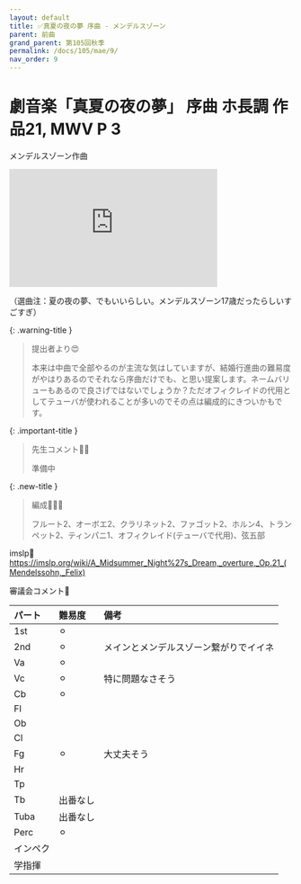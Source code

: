 ```yaml
---
layout: default
title: ✅真夏の夜の夢 序曲 - メンデルスゾーン
parent: 前曲
grand_parent: 第105回秋季
permalink: /docs/105/mae/9/
nav_order: 9
---
```


# 劇音楽「真夏の夜の夢」 序曲 ホ長調 作品21, MWV P 3

メンデルスゾーン作曲

<iframe width="370" height="210" src="https://www.youtube.com/embed/614ew5HY8vM?si=VJMRtrGgZQYx5ydk" title="YouTube video player" frameborder="0" allow="accelerometer; autoplay; clipboard-write; encrypted-media; gyroscope; picture-in-picture; web-share" referrerpolicy="strict-origin-when-cross-origin" allowfullscreen></iframe>

（選曲注：夏の夜の夢、でもいいらしい。メンデルスゾーン17歳だったらしいすごすぎ）

{: .warning-title }
> 提出者より😍
>
> 本来は中曲で全部やるのが主流な気はしていますが、結婚行進曲の難易度がやはりあるのでそれなら序曲だけでも、と思い提案します。ネームバリューもあるので良さげではないでしょうか？ただオフィクレイドの代用としてテューバが使われることが多いのでその点は編成的にきついかもです。

{: .important-title }
> 先生コメント🤵‍♂️
>
> 準備中

{: .new-title }
> 編成🎻🎺🥁
>
> フルート2、オーボエ2、クラリネット2、ファゴット2、ホルン4、トランペット2、ティンパニ1、オフィクレイド(テューバで代用)、弦五部

imslp🎼
<a href="https://imslp.org/wiki/A_Midsummer_Night%27s_Dream,_overture,_Op.21_(Mendelssohn,_Felix)">https://imslp.org/wiki/A_Midsummer_Night%27s_Dream,_overture,_Op.21_(Mendelssohn,_Felix)</a>

審議会コメント📝

| パート       | 難易度          | 備考 |
|:-------------|:------------------|:------|
| 1st         | ⚪︎ |   |
| 2nd | ⚪︎ | メインとメンデルスゾーン繋がりでイイネ |
| Va         | ⚪︎  |  |
| Vc          | ⚪︎ | 特に問題なさそう |
| Cb | ⚪︎ |  |
| Fl         |   |  |
| Ob         |  |  |
| Cl         |  |  |
| Fg          | ⚪︎ | 大丈夫そう |
| Hr |  | |
| Tp         |   |  |
| Tb         | 出番なし |  |
| Tuba         |  出番なし |  |
| Perc          | ⚪︎ |  |
| インペク |  | |
| 学指揮         |   |  |